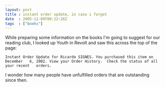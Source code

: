 ```yaml
---
layout: post
title : instant order update, in case i forgot
date  : 2005-12-09T00:22:26Z
tags  : ["books"]
---
```

While preparing some information on the books I'm going to suggest for our reading club, I looked up Youth in Revolt and saw this across the top of the page:

    Instant Order Update for Ricardo SIGNES. You purchased this item on December   6, 2002. View your Order History.  Check the status of all your recent   orders.

I wonder how many people have unfulfilled orders that are outstanding since then. 
